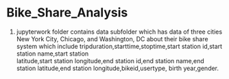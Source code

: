 # Bike_Share_Analysis

1. jupyterwork folder contains data subfolder which has data of three cities New York City, Chicago, and Washington, DC about
      their bike share system which include tripduration,starttime,stoptime,start station id,start station name,start station                   
      latitude,start station longitude,end station id,end station name,end station latitude,end station longitude,bikeid,usertype,
      birth year,gender.


